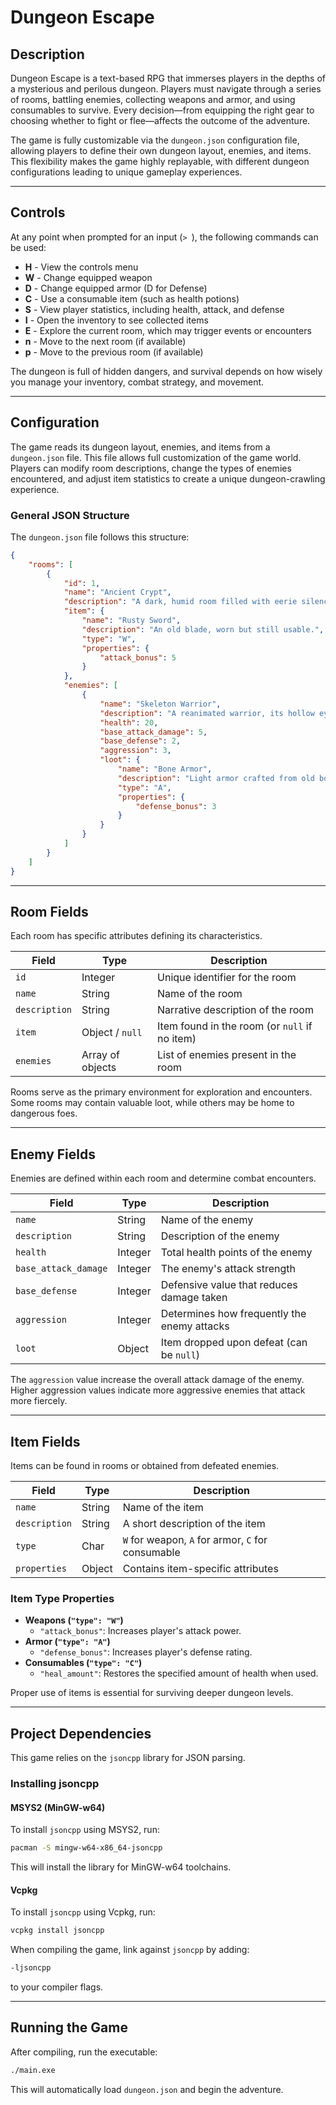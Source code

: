 # **Dungeon Escape**  

## **Description**  
Dungeon Escape is a text-based RPG that immerses players in the depths of a mysterious and perilous dungeon. Players must navigate through a series of rooms, battling enemies, collecting weapons and armor, and using consumables to survive. Every decision—from equipping the right gear to choosing whether to fight or flee—affects the outcome of the adventure.  

The game is fully customizable via the `dungeon.json` configuration file, allowing players to define their own dungeon layout, enemies, and items. This flexibility makes the game highly replayable, with different dungeon configurations leading to unique gameplay experiences.  

---

## **Controls**  
At any point when prompted for an input (`> `), the following commands can be used:  

- **H** - View the controls menu  
- **W** - Change equipped weapon  
- **D** - Change equipped armor (D for Defense)  
- **C** - Use a consumable item (such as health potions)  
- **S** - View player statistics, including health, attack, and defense  
- **I** - Open the inventory to see collected items  
- **E** - Explore the current room, which may trigger events or encounters  
- **n** - Move to the next room (if available)  
- **p** - Move to the previous room (if available)  

The dungeon is full of hidden dangers, and survival depends on how wisely you manage your inventory, combat strategy, and movement.  

---

## **Configuration**  
The game reads its dungeon layout, enemies, and items from a `dungeon.json` file. This file allows full customization of the game world. Players can modify room descriptions, change the types of enemies encountered, and adjust item statistics to create a unique dungeon-crawling experience.  

### **General JSON Structure**  
The `dungeon.json` file follows this structure:  

```json
{
    "rooms": [
        {
            "id": 1,
            "name": "Ancient Crypt",
            "description": "A dark, humid room filled with eerie silence. Something lurks in the shadows.",
            "item": {
                "name": "Rusty Sword",
                "description": "An old blade, worn but still usable.",
                "type": "W",
                "properties": {
                    "attack_bonus": 5
                }
            },
            "enemies": [
                {
                    "name": "Skeleton Warrior",
                    "description": "A reanimated warrior, its hollow eyes glowing faintly.",
                    "health": 20,
                    "base_attack_damage": 5,
                    "base_defense": 2,
                    "aggression": 3,
                    "loot": {
                        "name": "Bone Armor",
                        "description": "Light armor crafted from old bones.",
                        "type": "A",
                        "properties": {
                            "defense_bonus": 3
                        }
                    }
                }
            ]
        }
    ]
}
```

---

## **Room Fields**  
Each room has specific attributes defining its characteristics.  

| Field         | Type             | Description                                   |
|---------------|------------------|-----------------------------------------------|
| `id`          | Integer          | Unique identifier for the room                |
| `name`        | String           | Name of the room                              |
| `description` | String           | Narrative description of the room             |
| `item`        | Object / `null`  | Item found in the room (or `null` if no item) |
| `enemies`     | Array of objects | List of enemies present in the room           |

Rooms serve as the primary environment for exploration and encounters. Some rooms may contain valuable loot, while others may be home to dangerous foes.

---

## **Enemy Fields**  
Enemies are defined within each room and determine combat encounters.  

| Field                | Type     | Description                                 |
|----------------------|----------|---------------------------------------------|
| `name`               | String   | Name of the enemy                           |
| `description`        | String   | Description of the enemy                    |
| `health`             | Integer  | Total health points of the enemy            |
| `base_attack_damage` | Integer  | The enemy's attack strength                 |
| `base_defense`       | Integer  | Defensive value that reduces damage taken   |
| `aggression`         | Integer  | Determines how frequently the enemy attacks |
| `loot`               | Object   | Item dropped upon defeat (can be `null`)    |

The `aggression` value increase the overall attack damage of the enemy. Higher aggression values indicate more aggressive enemies that attack more fiercely.

---

## **Item Fields**  
Items can be found in rooms or obtained from defeated enemies.  

| Field         | Type   | Description                                       |
|---------------|--------|---------------------------------------------------|
| `name`        | String | Name of the item                                  |
| `description` | String | A short description of the item                   |
| `type`        | Char   | `W` for weapon, `A` for armor, `C` for consumable |
| `properties`  | Object | Contains item-specific attributes                 |

### **Item Type Properties**  
- **Weapons (`"type": "W"`)**  
  - `"attack_bonus"`: Increases player's attack power.  
- **Armor (`"type": "A"`)**  
  - `"defense_bonus"`: Increases player's defense rating.  
- **Consumables (`"type": "C"`)**  
  - `"heal_amount"`: Restores the specified amount of health when used.  

Proper use of items is essential for surviving deeper dungeon levels.

---

## **Project Dependencies**  
This game relies on the `jsoncpp` library for JSON parsing.  

### **Installing jsoncpp**  
#### **MSYS2 (MinGW-w64)**  
To install `jsoncpp` using MSYS2, run:  
```sh
pacman -S mingw-w64-x86_64-jsoncpp
```
This will install the library for MinGW-w64 toolchains.  

#### **Vcpkg**  
To install `jsoncpp` using Vcpkg, run:  
```sh
vcpkg install jsoncpp
```
When compiling the game, link against `jsoncpp` by adding:  
```sh
-ljsoncpp
```
to your compiler flags.

---

## **Running the Game**  
After compiling, run the executable:  
```sh
./main.exe
```
This will automatically load `dungeon.json` and begin the adventure.  
